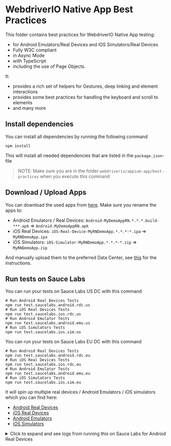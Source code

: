 # WebdriverIO Native App Best Practices

This folder contains best practices for WebdriverIO Native App testing:

- for Android Emulators/Real Devices and iOS Simulators/Real Devices
- Fully W3C compliant
- in Async Mode
- with TypeScript
- including the use of Page Objects.

It:

- provides a rich set of helpers for Gestures, deep linking and element interactions
- provides some best practices for handling the keyboard and scroll to elements
- and many more

## Install dependencies

You can install all dependencies by running the following command

    npm install

This will install all needed dependencies that are listed in the `package.json`-file

> NOTE: Make sure you are in the folder `webdriverio/appium-app/best-practices` when you execute this command

## Download / Upload Apps

You can download the used apps from [here](https://github.com/saucelabs/my-demo-app-rn/releases/). Make sure you rename the apps to:

- Android Emulators / Real Devices: `Android-MyDemoAppRN.*.*.*.build-***.apk` => `Android.MyDemoAppRN.apk`
- iOS Real Devices: `iOS-Real-Device-MyRNDemoApp.*.*.*-*.ipa` => `MyRNDemoApp.ipa`
- iOS Simulators: `iOS-Simulator-MyRNDemoApp.*.*.*-*.zip` => `MyRNDemoApp.zip`

And manually upload them to the preferred Data Center, see [this](https://docs.saucelabs.com/mobile-apps/live-testing/live-mobile-app-testing/#uploading-an-app) for the instructions.

## Run tests on Sauce Labs

You can run your tests on Sauce Labs US DC with this command

    # Run Android Real Devices Tests
    npm run test.saucelabs.android.rdc.us
    # Run iOS Real Devices Tests
    npm run test.saucelabs.ios.rdc.us
    # Run Android Emulator Tests
    npm run test.saucelabs.android.emu.us
    # Run iOS Simulators Tests
    npm run test.saucelabs.ios.sim.us

You can run your tests on Sauce Labs EU DC with this command

    # Run Android Real Devices Tests
    npm run test.saucelabs.android.rdc.eu
    # Run iOS Real Devices Tests
    npm run test.saucelabs.ios.rdc.eu
    # Run Android Emulator Tests
    npm run test.saucelabs.android.emu.eu
    # Run iOS Simulators Tests
    npm run test.saucelabs.ios.sim.eu

It will spin up multiple real devices / Android Emulators / iOS simulators which you can find here:

- [Android Real Devices](test/configs/wdio.android.sauce.rdc.conf.ts)
- [iOS Real Devices](test/configs/wdio.ios.sauce.rdc.conf.ts)
- [Android Emulators](test/configs/wdio.android.sauce.emu.conf.ts)
- [iOS Simulators](test/configs/wdio.ios.sauce.sim.conf.ts)

<details>
    <summary>Click to expand and see logs from running this on Sauce Labs for Android Real Devices</summary>

```logs
npm run test.saucelabs.android.rdc.eu         took  19s
yarn run v1.22.17
warning ../../../../../../../package.json: No license field
$ RDC=true REGION=eu npx wdio test/configs/wdio.android.sauce.rdc.conf.ts

Execution of 9 workers started at 2022-02-11T10:37:15.170Z

[0-3] RUNNING in com.saucelabs.mydemoapp.rn.MainActivity - /test/specs/checkout.complete.spec.ts
[0-4] RUNNING in com.saucelabs.mydemoapp.rn.MainActivity - /test/specs/checkout.payment.spec.ts
[0-1] RUNNING in com.saucelabs.mydemoapp.rn.MainActivity - /test/specs/catalog.spec.ts
[0-2] RUNNING in com.saucelabs.mydemoapp.rn.MainActivity - /test/specs/checkout.address.spec.ts
[0-5] RUNNING in com.saucelabs.mydemoapp.rn.MainActivity - /test/specs/checkout.review.order.spec.ts
[0-6] RUNNING in com.saucelabs.mydemoapp.rn.MainActivity - /test/specs/item.details.spec.ts
[0-7] RUNNING in com.saucelabs.mydemoapp.rn.MainActivity - /test/specs/login.spec.ts
[0-0] RUNNING in com.saucelabs.mydemoapp.rn.MainActivity - /test/specs/cart.spec.ts
[0-8] RUNNING in com.saucelabs.mydemoapp.rn.MainActivity - /test/specs/navigation.spec.ts
[0-3] PASSED in com.saucelabs.mydemoapp.rn.MainActivity - /test/specs/checkout.complete.spec.ts
[0-8] PASSED in com.saucelabs.mydemoapp.rn.MainActivity - /test/specs/navigation.spec.ts
[0-5] PASSED in com.saucelabs.mydemoapp.rn.MainActivity - /test/specs/checkout.review.order.spec.ts
[0-6] PASSED in com.saucelabs.mydemoapp.rn.MainActivity - /test/specs/item.details.spec.ts
[0-1] PASSED in com.saucelabs.mydemoapp.rn.MainActivity - /test/specs/catalog.spec.ts
[0-7] PASSED in com.saucelabs.mydemoapp.rn.MainActivity - /test/specs/login.spec.ts
[0-2] PASSED in com.saucelabs.mydemoapp.rn.MainActivity - /test/specs/checkout.address.spec.ts
[0-0] PASSED in com.saucelabs.mydemoapp.rn.MainActivity - /test/specs/cart.spec.ts
[0-4] PASSED in com.saucelabs.mydemoapp.rn.MainActivity - /test/specs/checkout.payment.spec.ts

 "spec" Reporter:
------------------------------------------------------------------
[10.102.56.22:16007 Android 12 #0-3] Running: 10.102.56.22:16007 on Android 12
[10.102.56.22:16007 Android 12 #0-3] Session ID: 1b2f767c-d3be-4dfb-b206-7c1d903ba943
[10.102.56.22:16007 Android 12 #0-3]
[10.102.56.22:16007 Android 12 #0-3] » /test/specs/checkout.complete.spec.ts
[10.102.56.22:16007 Android 12 #0-3] Checkout Complete
[10.102.56.22:16007 Android 12 #0-3]    ✓ should be able to continue shopping
[10.102.56.22:16007 Android 12 #0-3]
[10.102.56.22:16007 Android 12 #0-3] 1 passing (3.5s)
[10.102.56.22:16007 Android 12 #0-3]
[10.102.56.22:16007 Android 12 #0-3] Check out job at https://app.eu-central-1.saucelabs.com/tests/f9fc7a63e30a4df6a848225325ac1daf
------------------------------------------------------------------
[10.102.48.21:16017 Android 11 #0-8] Running: 10.102.48.21:16017 on Android 11
[10.102.48.21:16017 Android 11 #0-8] Session ID: 96abc90a-0945-40ba-8a3f-0b450c8818f7
[10.102.48.21:16017 Android 11 #0-8]
[10.102.48.21:16017 Android 11 #0-8] » /test/specs/navigation.spec.ts
[10.102.48.21:16017 Android 11 #0-8] Navigation
[10.102.48.21:16017 Android 11 #0-8]    ✓ should be able to navigate to all screens from the menu
[10.102.48.21:16017 Android 11 #0-8]
[10.102.48.21:16017 Android 11 #0-8] 1 passing (32s)
[10.102.48.21:16017 Android 11 #0-8]
[10.102.48.21:16017 Android 11 #0-8] Check out job at https://app.eu-central-1.saucelabs.com/tests/27c2856c9f68475eaf482d187d4fb359
------------------------------------------------------------------
[10.102.56.15:16009 Android 11 #0-5] Running: 10.102.56.15:16009 on Android 11
[10.102.56.15:16009 Android 11 #0-5] Session ID: 1a1c7295-78b6-4fad-9be4-135773e26130
[10.102.56.15:16009 Android 11 #0-5]
[10.102.56.15:16009 Android 11 #0-5] » /test/specs/checkout.review.order.spec.ts
[10.102.56.15:16009 Android 11 #0-5] Checkout Review Order
[10.102.56.15:16009 Android 11 #0-5]    ✓ should verify that all details are shown properly when 1 item is added
[10.102.56.15:16009 Android 11 #0-5]    ✓ should verify that the billing address can be different
[10.102.56.15:16009 Android 11 #0-5]    ✓ should verify multiple items could have been added
[10.102.56.15:16009 Android 11 #0-5]    ✓ should be able to place an order
[10.102.56.15:16009 Android 11 #0-5]
[10.102.56.15:16009 Android 11 #0-5] 4 passing (25.2s)
[10.102.56.15:16009 Android 11 #0-5]
[10.102.56.15:16009 Android 11 #0-5] Check out job at https://app.eu-central-1.saucelabs.com/tests/7da20dd60c47443fb5c3039b497f191f
------------------------------------------------------------------
[10.102.56.11:16006 Android 9 #0-6] Running: 10.102.56.11:16006 on Android 9
[10.102.56.11:16006 Android 9 #0-6] Session ID: c96f493f-1982-42b2-8f7c-07ac257cfb08
[10.102.56.11:16006 Android 9 #0-6]
[10.102.56.11:16006 Android 9 #0-6] » /test/specs/item.details.spec.ts
[10.102.56.11:16006 Android 9 #0-6] Item Details
[10.102.56.11:16006 Android 9 #0-6]    ✓ should be able to navigate back
[10.102.56.11:16006 Android 9 #0-6]    ✓ should be able submit a review
[10.102.56.11:16006 Android 9 #0-6]    ✓ should be able add items to the cart
[10.102.56.11:16006 Android 9 #0-6]    ✓ should be able validate the counter
[10.102.56.11:16006 Android 9 #0-6]
[10.102.56.11:16006 Android 9 #0-6] 4 passing (52.6s)
[10.102.56.11:16006 Android 9 #0-6]
[10.102.56.11:16006 Android 9 #0-6] Check out job at https://app.eu-central-1.saucelabs.com/tests/cf5511adbcdd49318b15cbe30be289ac
------------------------------------------------------------------
[10.102.48.17:16021 Android 10 #0-1] Running: 10.102.48.17:16021 on Android 10
[10.102.48.17:16021 Android 10 #0-1] Session ID: 238d00f5-2a14-4065-ae09-99ee7446111c
[10.102.48.17:16021 Android 10 #0-1]
[10.102.48.17:16021 Android 10 #0-1] » /test/specs/catalog.spec.ts
[10.102.48.17:16021 Android 10 #0-1] Catalog
[10.102.48.17:16021 Android 10 #0-1]    ✓ should be able to load the initial catalog screen
[10.102.48.17:16021 Android 10 #0-1]    ✓ should be able submit a review
[10.102.48.17:16021 Android 10 #0-1]    ✓ should be able to sort the items
[10.102.48.17:16021 Android 10 #0-1]    ✓ should be able to open the Backpack
[10.102.48.17:16021 Android 10 #0-1]    ✓ should be able to open the Bike Light
[10.102.48.17:16021 Android 10 #0-1]    ✓ should be able to open the Bolt T-Shirt
[10.102.48.17:16021 Android 10 #0-1]    ✓ should be able to open the Fleece Jacket
[10.102.48.17:16021 Android 10 #0-1]    ✓ should be able to open the Onesie
[10.102.48.17:16021 Android 10 #0-1]    ✓ should be able to open the Test.allTheThings()
[10.102.48.17:16021 Android 10 #0-1]
[10.102.48.17:16021 Android 10 #0-1] 9 passing (1m 5.4s)
[10.102.48.17:16021 Android 10 #0-1]
[10.102.48.17:16021 Android 10 #0-1] Check out job at https://app.eu-central-1.saucelabs.com/tests/5b52b89c19aa4a3ebc942086e0f74adf
------------------------------------------------------------------
[10.102.56.14:16020 Android 12 #0-7] Running: 10.102.56.14:16020 on Android 12
[10.102.56.14:16020 Android 12 #0-7] Session ID: 8966ca72-0ceb-4c54-b109-cfd23d9ea565
[10.102.56.14:16020 Android 12 #0-7]
[10.102.56.14:16020 Android 12 #0-7] » /test/specs/login.spec.ts
[10.102.56.14:16020 Android 12 #0-7] Login
[10.102.56.14:16020 Android 12 #0-7]    ✓ should be able to login with valid credentials
[10.102.56.14:16020 Android 12 #0-7]    ✓ should be able to login through the autofill
[10.102.56.14:16020 Android 12 #0-7]    ✓ should be able to logout
[10.102.56.14:16020 Android 12 #0-7]    ✓ should validate that an error message is shown when no username is provided
[10.102.56.14:16020 Android 12 #0-7]    ✓ should validate that an error message is shown when no password is provided
[10.102.56.14:16020 Android 12 #0-7]    ✓ should validate that an error message is shown when invalid credentials are provided
[10.102.56.14:16020 Android 12 #0-7]    ✓ should validate that an error message is shown when credentials of a locked out user are provided
[10.102.56.14:16020 Android 12 #0-7]    ✓ should validate that an error message is shown when credentials of a locked out user are provided through the autofill
[10.102.56.14:16020 Android 12 #0-7]
[10.102.56.14:16020 Android 12 #0-7] 8 passing (1m 6.6s)
[10.102.56.14:16020 Android 12 #0-7]
[10.102.56.14:16020 Android 12 #0-7] Check out job at https://app.eu-central-1.saucelabs.com/tests/c172d435139d4354be5a8aef0df9b2df
------------------------------------------------------------------
[10.102.56.12:16007 Android 9 #0-2] Running: 10.102.56.12:16007 on Android 9
[10.102.56.12:16007 Android 9 #0-2] Session ID: f2ca71f1-9b7a-4f50-acc0-e9622cf9bcb3
[10.102.56.12:16007 Android 9 #0-2]
[10.102.56.12:16007 Android 9 #0-2] » /test/specs/checkout.address.spec.ts
[10.102.56.12:16007 Android 9 #0-2] Checkout Address Page
[10.102.56.12:16007 Android 9 #0-2]    ✓ should show all errors when an empty form is submitted
[10.102.56.12:16007 Android 9 #0-2]    ✓ should be able to submit minimal data
[10.102.56.12:16007 Android 9 #0-2]    ✓ should be able to submit with all data
[10.102.56.12:16007 Android 9 #0-2]
[10.102.56.12:16007 Android 9 #0-2] 3 passing (58.8s)
[10.102.56.12:16007 Android 9 #0-2]
[10.102.56.12:16007 Android 9 #0-2] Check out job at https://app.eu-central-1.saucelabs.com/tests/9df22984259a497d88202046c8390440
------------------------------------------------------------------
[10.102.48.12:16012 Android 9 #0-0] Running: 10.102.48.12:16012 on Android 9
[10.102.48.12:16012 Android 9 #0-0] Session ID: 211a86af-7dbd-4878-a1f9-24875a305aff
[10.102.48.12:16012 Android 9 #0-0]
[10.102.48.12:16012 Android 9 #0-0] » /test/specs/cart.spec.ts
[10.102.48.12:16012 Android 9 #0-0] Cart
[10.102.48.12:16012 Android 9 #0-0]    ✓ should not show any bought products and allow you to go back to the catalog
[10.102.48.12:16012 Android 9 #0-0]    ✓ should verify that the screen will be updated when one item will be removed with the counter
[10.102.48.12:16012 Android 9 #0-0]    ✓ should verify that the screen will be updated when one item will be added with the counter
[10.102.48.12:16012 Android 9 #0-0]    ✓ should be able to remove a single item with multiple orders from the cart with the remove item button
[10.102.48.12:16012 Android 9 #0-0]    ✓ should be able to remove a second item with the remove item button
[10.102.48.12:16012 Android 9 #0-0]    ✓ should navigate to the login screen when a user wants to proceed to checkout but was never logged in
[10.102.48.12:16012 Android 9 #0-0]    ✓ should navigate to the checkout screen when a user was already logged in
[10.102.48.12:16012 Android 9 #0-0]
[10.102.48.12:16012 Android 9 #0-0] 7 passing (1m 26.8s)
[10.102.48.12:16012 Android 9 #0-0]
[10.102.48.12:16012 Android 9 #0-0] Check out job at https://app.eu-central-1.saucelabs.com/tests/798ada0a337c41a0abc07adf44323956
------------------------------------------------------------------
[10.102.56.12:16010 Android 9 #0-4] Running: 10.102.56.12:16010 on Android 9
[10.102.56.12:16010 Android 9 #0-4] Session ID: 24fc045f-91f8-4b4d-9c76-e29c31dffe37
[10.102.56.12:16010 Android 9 #0-4]
[10.102.56.12:16010 Android 9 #0-4] » /test/specs/checkout.payment.spec.ts
[10.102.56.12:16010 Android 9 #0-4] Checkout Payment Page
[10.102.56.12:16010 Android 9 #0-4]    ✓ should show all card data errors when an empty card data form is submitted
[10.102.56.12:16010 Android 9 #0-4]    ✓ should show card data errors after entering incorrect data
[10.102.56.12:16010 Android 9 #0-4]    ✓ should show all billing address errors when an empty billing address form is submitted
[10.102.56.12:16010 Android 9 #0-4]    ✓ should be able to submit card data
[10.102.56.12:16010 Android 9 #0-4]    ✓ should be able to submit card and minimal billing address data
[10.102.56.12:16010 Android 9 #0-4]    ✓ should be able to submit card and all billing address data
[10.102.56.12:16010 Android 9 #0-4]
[10.102.56.12:16010 Android 9 #0-4] 6 passing (1m 57.8s)
[10.102.56.12:16010 Android 9 #0-4]
[10.102.56.12:16010 Android 9 #0-4] Check out job at https://app.eu-central-1.saucelabs.com/tests/651611ec1d54429aa221122ae4ac44bc


Spec Files:      9 passed, 9 total (100% completed) in 00:03:28
```

</details>
